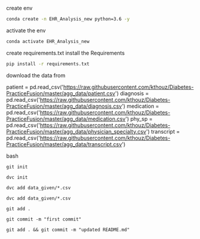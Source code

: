 create env
```bash
conda create -n EHR_Analysis_new python=3.6 -y
```
activate the env
```bash
conda activate EHR_Analysis_new
```
create requirements.txt
install the Requirements
```bash
pip install -r requirements.txt
```
download the data from 

patient = pd.read_csv('https://raw.githubusercontent.com/kthouz/Diabetes-PracticeFusion/master/agg_data/patient.csv')
diagnosis = pd.read_csv('https://raw.githubusercontent.com/kthouz/Diabetes-PracticeFusion/master/agg_data/diagnosis.csv')
medication = pd.read_csv('https://raw.githubusercontent.com/kthouz/Diabetes-PracticeFusion/master/agg_data/medication.csv')
phy_sp = pd.read_csv('https://raw.githubusercontent.com/kthouz/Diabetes-PracticeFusion/master/agg_data/physician_specialty.csv')
transcript = pd.read_csv('https://raw.githubusercontent.com/kthouz/Diabetes-PracticeFusion/master/agg_data/transcript.csv')

bash

```buildoutcfg
git init
```
```buildoutcfg
dvc init
```

```buildoutcfg
dvc add data_given/*.csv
```
```buildoutcfg
dvc add data_given/*.csv
```
```buildoutcfg
git add .
```
```buildoutcfg
git commit -m "first commit"
```
```buildoutcfg
git add . && git commit -m "updated README.md"
```


